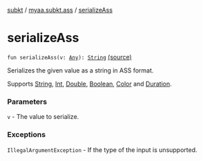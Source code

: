 [subkt](../index.md) / [myaa.subkt.ass](index.md) / [serializeAss](./serialize-ass.md)

# serializeAss

`fun serializeAss(v: `[`Any`](https://kotlinlang.org/api/latest/jvm/stdlib/kotlin/-any/index.html)`): `[`String`](https://kotlinlang.org/api/latest/jvm/stdlib/kotlin/-string/index.html) [(source)](https://github.com/Myaamori/SubKt/blob/0.1.13/src/main/kotlin/myaa/subkt/ass/parser.kt#L968)

Serializes the given value as a string in ASS format.

Supports [String](https://kotlinlang.org/api/latest/jvm/stdlib/kotlin/-string/index.html), [Int](https://kotlinlang.org/api/latest/jvm/stdlib/kotlin/-int/index.html), [Double](https://kotlinlang.org/api/latest/jvm/stdlib/kotlin/-double/index.html), [Boolean](https://kotlinlang.org/api/latest/jvm/stdlib/kotlin/-boolean/index.html), [Color](https://docs.oracle.com/javase/9/docs/api/java/awt/Color.html) and [Duration](https://docs.oracle.com/javase/9/docs/api/java/time/Duration.html).

### Parameters

`v` - The value to serialize.

### Exceptions

`IllegalArgumentException` - If the type of the input is unsupported.